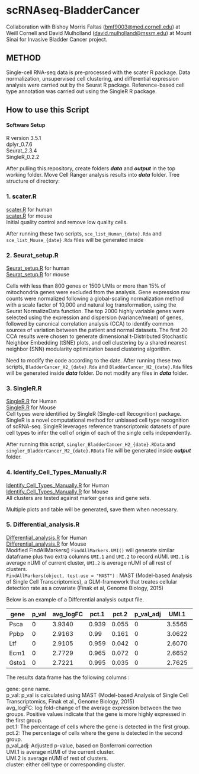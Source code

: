 # scRNAseq-BladderCancer
Collaboration with Bishoy Morris Faltas (bmf9003@med.cornell.edu) at Weill Cornell and David Mulholland (david.mulholland@mssm.edu) at Mount Sinai for Invasive Bladder Cancer project.

## METHOD

Single-cell RNA-seq data is pre-processed with the scater R package. Data normalization, unsupervised cell clustering, and differential expression analysis were carried out by the Seurat R package. Reference-based cell type annotation was carried out using the SingleR R package.

## How to use this Script

#### Software Setup
R version 3.5.1<br />
dplyr_0.7.6 <br />
Seurat_2.3.4 <br />
SingleR_0.2.2 <br />

After pulling this repository, create folders **_data_** and **_output_** in the top working folder.
Move Cell Ranger analysis results into **_data_** folder.
Tree structure of directory:

### 1. scater.R
<a href="https://github.com/nyuhuyang/scRNAseq-BladderCancer/blob/master/R/Human/scater.R">scater.R</a> for human<br />
<a href="https://github.com/nyuhuyang/scRNAseq-BladderCancer/blob/master/R/Mouse/scater.R">scater.R</a> for mouse<br />
Initial quality control and remove low quality cells.

After running these two scripts, `sce_list_Human_{date}.Rda` and `sce_list_Mouse_{date}.Rda` files will be generated inside

### 2. Seurat_setup.R
<a href="https://github.com/nyuhuyang/scRNAseq-BladderCancer/blob/master/R/Human/Seurat_setup.R">Seurat_setup.R</a> for human<br />
<a href="https://github.com/nyuhuyang/scRNAseq-BladderCancer/blob/master/R/Mouse/Seurat_setup.R">Seurat_setup.R</a> for mouse<br />

Cells with less than 800 genes or 1500 UMIs or more than 15% of mitochondria genes were excluded from the analysis. Gene expression raw counts were normalized following a global-scaling normalization method with a scale factor of 10,000 and natural log transformation, using the Seurat NormalizeData function. The top 2000 highly variable genes were selected using the expression and dispersion (variance/mean) of genes, followed by canonical correlation analysis (CCA) to identify common sources of variation between the patient and normal datasets. The first 20 CCA results were chosen to generate dimensional t-Distributed Stochastic Neighbor Embedding (tSNE) plots, and cell clustering by a shared nearest neighbor (SNN) modularity optimization based clustering algorithm.

Need to modify the code according to the date. After running these two scripts, `BladderCancer_H2_{date}.Rda` and `BladderCancer_H2_{date}.Rda` files will be generated inside **_data_** folder.
 Do not modify any files in **_data_** folder.
 
### 3. SingleR.R
<a href="https://github.com/nyuhuyang/scRNAseq-BladderCancer/blob/master/R/Human/SingleR.R">SingleR.R</a> for Human<br />
<a href="https://github.com/nyuhuyang/scRNAseq-BladderCancer/blob/master/R/Mouse/SingleR.R">SingleR.R</a> for Mouse<br />
Cell types were identified by SingleR (Single-cell Recognition) package. SingleR is a novel computational method for unbiased cell type recognition of scRNA-seq. SingleR leverages reference transcriptomic datasets of pure cell types to infer the cell of origin of each of the single cells independently.

After running this script, `singler_BladderCancer_H2_{date}.RData` and `singler_BladderCancer_M2_{date}.RData` file will be generated inside **_output_** folder.

### 4. Identify_Cell_Types_Manually.R
<a href="https://github.com/nyuhuyang/scRNAseq-BladderCancer/blob/master/R/Human/Identify_Cell_Types_Manually.R">Identify_Cell_Types_Manually.R</a> for Human<br />
<a href="https://github.com/nyuhuyang/scRNAseq-BladderCancer/blob/master/R/Mouse/Identify_Cell_Types_Manually.R">Identify_Cell_Types_Manually.R</a> for Mouse<br />
All clusters are tested against marker genes and gene sets.

Multiple plots and table will be generated, save them when necessary. 

### 5. Differential_analysis.R
<a href="https://github.com/nyuhuyang/scRNAseq-BladderCancer/blob/master/R/Human/Differential_analysis.R">Differential_analysis.R</a> for Human<br />
<a href="https://github.com/nyuhuyang/scRNAseq-BladderCancer/blob/master/R/Mouse/Differential_analysis.R">Differential_analysis.R</a> for Mouse<br />
Modified FindAllMarkers() `FindAllMarkers.UMI()` will generate similar dataframe plus two extra columns `UMI.1` and `UMI.2` to record nUMI. `UMI.1` is average nUMI of current cluster, `UMI.2` is average nUMI of all rest of clusters.<br />
`FindAllMarkers(object, test.use = "MAST")` : MAST (Model-based Analysis of Single Cell Transcriptomics), a GLM-framework that treates cellular detection rate as a covariate (Finak et al, Genome Biology, 2015)<br />

Below is an example of a Differential analysis output file.

| gene |   p_val | avg_logFC |  pct.1 |  pct.2 | p_val_adj |  UMI.1 |  UMI.2 |  cluster
| -----    | ------  | -------- | ----  | ----- | ------- | ------- | ------| --- |
| Psca    | 0 | 3.9340 | 0.939 | 0.055 | 0 | 3.5565 | 0.0339 | 0
| Ppbp    | 0 | 2.9163 | 0.99 | 0.161 | 0 | 3.0622 | 0.1834 | 0
| Ltf    | 0 | 2.9105 | 0.959 | 0.042 | 0 | 2.6070 | 0.0365 | 0
| Ecm1    | 0 | 2.7729 | 0.965 | 0.072 | 0 | 2.6652 | 0.0931 | 0
| Gsto1 | 0 | 2.7221 | 0.995 | 0.035 | 0 | 2.7625 | 0.0496 | 0

The results data frame has the following columns :

gene: gene name.<br />
p_val: p_val is calculated using MAST (Model-based Analysis of Single Cell Transcriptomics, Finak et al., Genome Biology, 2015) <br />
avg_logFC: log fold-change of the average expression between the two groups. Positive values indicate that the gene is more highly expressed in the first group.<br />
pct.1: The percentage of cells where the gene is detected in the first group.<br />
pct.2: The percentage of cells where the gene is detected in the second group.<br />
p_val_adj: Adjusted p-value, based on Bonferroni correction<br />
UMI.1 is average nUMI of the current cluster.<br />
UMI.2 is average nUMI of rest of clusters.<br />
cluster: either cell type or corresponding cluster.